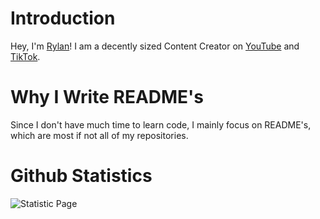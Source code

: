 # Introduction
Hey, I'm [Rylan](https://linktr.ee/rylanfoxins)! I am a decently sized Content Creator on [YouTube](https://www.youtube.com/@Rylan-Fox) and [TikTok](https://www.tiktok.com/@RylanGTAG). 

# Why I Write README's
Since I don't have much time to learn code, I mainly focus on README's, which are most if not all of my repositories.

# Github Statistics
![Statistic Page](https://github-readme-stats.vercel.app/api?username=rylanfoxins&show_icons=true&theme=dark)
